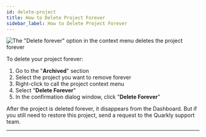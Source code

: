 ```yaml
---
id: delete-project
title: How to Delete Project Forever
sidebar_label: How to Delete Project Forever
---
```


![The "Delete forever" option in the context menu deletes the project forever](/scr/dashboard-delete-project.png)

To delete your project forever:

1.  Go to the "**Archived**" section
2.  Select the project you want to remove forever
3.  Right-click to call the project context menu
4.  Select "**Delete Forever**"
5.  In the confirmation dialog window, click "**Delete Forever**"

After the project is deleted forever, it disappears from the Dashboard. But if you still need to restore this project, send a request to the Quarkly support team.

---
